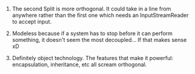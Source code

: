1. The second Split is more orthogonal. It could take in a line from anywhere rather than the first one which needs an InputStreamReader to accept input.

2. Modeless because if a system has to stop before it can perform something, it doesn't seem the most decoupled... If that makes sense xD

3. Definitely object technology. The features that make it powerful: encapsulation, inheritance, etc all scream orthogonal.
